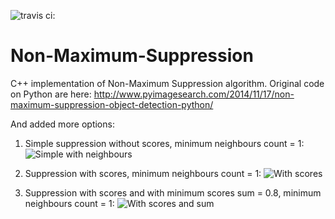 ![travis ci:](https://travis-ci.org/Nuzhny007/Non-Maximum-Suppression.svg?branch=master)

# Non-Maximum-Suppression
C++ implementation of Non-Maximum Suppression algorithm.
Original code on Python are here: http://www.pyimagesearch.com/2014/11/17/non-maximum-suppression-object-detection-python/

And added more options:
1. Simple suppression without scores, minimum neighbours count = 1:
![Simple with neighbours](https://github.com/Nuzhny007/Non-Maximum-Suppression/blob/master/data/simple_n1.png?raw=true "Title")

2. Suppression with scores, minimum neighbours count = 1:
![With scores](https://github.com/Nuzhny007/Non-Maximum-Suppression/blob/master/data/score.png?raw=true "Title")

3. Suppression with scores and with minimum scores sum = 0.8, minimum neighbours count = 1:
![With scores and sum](https://github.com/Nuzhny007/Non-Maximum-Suppression/blob/master/data/score_min08.png?raw=true "Title")
